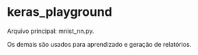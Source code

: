 # keras_playground

Arquivo principal: mnist_nn.py.

Os demais são usados para aprendizado e geração de relatórios.
